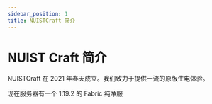 ```yaml
---
sidebar_position: 1
title: NUISTCraft 简介
---
```


# NUIST Craft 简介

NUISTCraft 在 2021 年春天成立。我们致力于提供一流的原版生电体验。

现在服务器有一个 1.19.2 的 Fabric 纯净服
